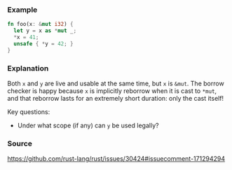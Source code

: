 ### Example

```rust
fn foo(x: &mut i32) {
  let y = x as *mut _;
  *x = 41;
  unsafe { *y = 42; }
}
```

### Explanation

Both `x` and `y` are live and usable at the same time, but `x` is
`&mut`. The borrow checker is happy because `x` is implicitly reborrow
when it is cast to `*mut`, and that reborrow lasts for an extremely
short duration: only the cast itself!

Key questions:

- Under what scope (if any) can `y` be used legally?

### Source

https://github.com/rust-lang/rust/issues/30424#issuecomment-171294294
